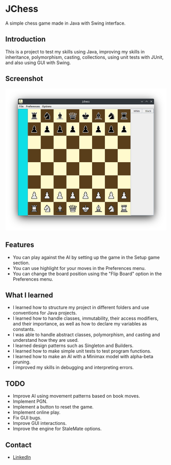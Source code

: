 # JChess

A simple chess game made in Java with Swing interface.

## Introduction

This is a project to test my skills using Java, improving my skills in inheritance, polymorphism, casting, collections, using unit tests with JUnit, and also using GUI with Swing.

## Screenshot

![JChess-Image](Screenshot.png)

## Features

 - You can play against the AI by setting up the game in the Setup game section.
 - You can use highlight for your moves in the Preferences menu.
 - You can change the board position using the "Flip Board" option in the Preferences menu.

## What I learned

 - I learned how to structure my project in different folders and use conventions for Java projects.
 - I learned how to handle classes, immutability, their access modifiers, and their importance, as well as how to declare my variables as constants.
 - I was able to handle abstract classes, polymorphism, and casting and understand how they are used.
 - I learned design patterns such as Singleton and Builders.
 - I learned how to make simple unit tests to test program functions.
 - I learned how to make an AI with a Minimax model with alpha-beta pruning.
 - I improved my skills in debugging and interpreting errors.
## TODO

 - Improve AI using movement patterns based on book moves.
 - Implement PGN.
 - Implement a button to reset the game.
 - Implement online play.
 - Fix GUI bugs.
 - Improve GUI interactions.
 - Improve the engine for StaleMate options.
## Contact
 - [LinkedIn](https://www.linkedin.com/in/jonathan-mauricio-cifuentes-bar%C3%B3n-1094b6b7/)

